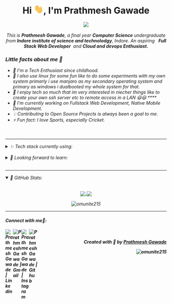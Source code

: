 <h1 align="center">Hi <img src="https://raw.githubusercontent.com/ABSphreak/ABSphreak/master/gifs/Hi.gif" width="30px">, I'm Prathmesh Gawade</h1>
<p align="center">
  <a href="https://github.com/Ratheshan03/readme-typing-svg"><img src="https://readme-typing-svg.herokuapp.com?lines=Computer+Science+Undergraduate;UI+/+UX+Designer;Full+Stack+Web+Developer;Aspiring+Learner&center=true&width=500&height=50"></a>
</p>

<p align="center">
  <em>
    This is <b>Prathmesh Gawade</b>, a final year <b>Computer Science</b> undergraduate from <b>Indore institute of science and technolodgy</b>, Indore.
    An aspiring &nbsp; <b>Full Stack Web Developer</b>&nbsp; and <b> Cloud and devops Enthusiast.</b> 
  <br>

</p>

<h3>Little facts about me 🧑</h3>

- 🧞 I'm a Tech Enthusiast since childhood.
- 👯 I also use linux for some fun like to do some experiments with my own system primarly i use manjaro as my secondary operating system and primary as windows i dualbooted my whole 
      system for that.
- 🧞 I enjoy tech so much  that im very interested in niecher things like to create your own ssh server etc to remote access in a LAN 😃😃  ****
- 🔭 I’m currently working on Fullstack Web Development, Native Mobile Development.
- 💡 Contributing to Open Source Projects is always been a goal to me.
- ⚡ Fun fact: I love Sports, especially Cricket.
<br>

---

<details>
<summary>
  ✨ Tech stack currently using:
</summary>
   <br>
<code><a href="https://www.python.org" target="_blank"><img height="30" src="https://www.vectorlogo.zone/logos/python/python-icon.svg"></a></code>
<code><a href="https://www.javascript.com/" target="_blank"><img height="30" src="https://raw.githubusercontent.com/devicons/devicon/master/icons/javascript/javascript-plain.svg"></a></code>
<code><a href="https://www.typescriptlang.org/" target="_blank"><img height="30" src="https://www.vectorlogo.zone/logos/typescriptlang/typescriptlang-icon.svg" alt="TypeScript"></a></code>
<code><a href="https://reactjs.org/" target="_blank"><img height="30" src="https://www.vectorlogo.zone/logos/reactjs/reactjs-icon.svg"></a></code>
<code><a href="https://nextjs.org/" target="_blank"><img height="30" src="https://upload.wikimedia.org/wikipedia/commons/thumb/1/10/Cib-next-js_%28CoreUI_Icons_v1.0.0%29.svg/120px-Cib-next-js_%28CoreUI_Icons_v1.0.0%29.svg.png"></a></code>
<code><a href="https://www.w3schools.com/html/" target="_blank"><img height="30" src="https://www.vectorlogo.zone/logos/w3_html5/w3_html5-icon.svg"></a></code>
<code><a href="https://www.w3schools.com/css/" target="_blank"><img height="30" src="https://raw.githubusercontent.com/devicons/devicon/master/icons/css3/css3-original.svg"></a></code>
<code><a href="https://www.netlify.com/" target="_blank"><img src="https://www.vectorlogo.zone/logos/netlify/netlify-icon.svg" alt="netlify"  height="30"></a></code>
<code><a href="https://redux.js.org" target="_blank"> <img src="https://raw.githubusercontent.com/devicons/devicon/master/icons/redux/redux-original.svg" alt="redux" height="30"></a></code>
<code><a href="https://sass-lang.com" target="_blank"> <img src="https://raw.githubusercontent.com/devicons/devicon/master/icons/sass/sass-original.svg" alt="sass"  height="30"></a></code>
<code><a href="https://getbootstrap.com/" target="_blank"><img height="30" src="https://upload.wikimedia.org/wikipedia/commons/thumb/b/b2/Bootstrap_logo.svg/512px-Bootstrap_logo.svg.png?20210507000024"></a></code>
 <code> <a href="https://tailwindcss.com/" target="_blank"> <img src="https://www.vectorlogo.zone/logos/tailwindcss/tailwindcss-icon.svg" alt="tailwind" height="30"/> </a> </code>
<code><a href="https://nodejs.org/en/" target="_blank"><img height="30" src="https://www.vectorlogo.zone/logos/nodejs/nodejs-icon.svg"></a></code>
<code><a href="https://git-scm.com/" target="_blank"><img height="30" src="https://www.vectorlogo.zone/logos/git-scm/git-scm-icon.svg"></a></code>
</details>
<br>

<details>
<summary>
  🌱 Looking forward to learn:
</summary>
   <br>
  
<code><a href="https://flutter.dev/" target="_blank"><img height="30" src="https://www.vectorlogo.zone/logos/flutterio/flutterio-icon.svg"></a></code>
<code><a href="https://cloud.google.com/" target="_blank"><img height="30" src="https://www.vectorlogo.zone/logos/google_cloud/google_cloud-icon.svg"></a></code>
<code><a href="https://analytics.google.com/" target="_blank"><img height="30" src="https://www.vectorlogo.zone/logos/google_analytics/google_analytics-icon.svg"></a></code>
<code><a href="https://www.tensorflow.org/" target="_blank"><img height="30" src="https://www.vectorlogo.zone/logos/tensorflow/tensorflow-icon.svg"></a></code>
<code><a href="https://reactnative.dev/" target="_blank"><img height="30" src="https://www.vectorlogo.zone/logos/reactjs/reactjs-icon.svg"></a></code>
<code><a href="https://aws.amazon.com/" target="_blank"><img height="30" src="https://www.vectorlogo.zone/logos/amazon_aws/amazon_aws-icon.svg"></a></code>
<br>
<code>also interesting in IOT and other niecher things but that will not my main thing to learn it' just for myself😅</code>****
</details>
<br>

---

<details open="">
<summary>
 📔 GitHub Stats:
</summary>
<br>
<p align="center">
  <a href="https://github.com/omunite215">
    <img align="center"  height="175px" src="https://github-readme-stats.vercel.app/api?username=omunite215&show_icons=true&hide_border=true&title_color=94b4a4&amp&icon_color=FFFFFF&amp&text_color=FFFFFF&amp&bg_color=000000&count_private=true&include_all_commits=true"/>
  </a>
  <a href="https://github.com/omunite215">
    <img align="center" height="175px"  src="https://github-readme-stats.vercel.app/api/top-langs/?username=omunite215&text_color=FFFFFF&bg_color=000000&title_color=94b4a4&langs_count=15&layout=compact&hide_border=true" />
  </a>
</p>
  <p align="center"><img align="center" src="https://github-readme-streak-stats.herokuapp.com/?user=omunite215&text_color=FFFFFF&bg_color=000000&title_color=94b4a4&langs_count=15&layout=compact&hide_border=true" alt="omunite215" /></p>
</details>

---

<h4> Connect with me🤝: <h4>
  </hr>
  <a href="https://www.linkedin.com/in/prathmesh-gawade-b46981277">
   <img align="left" alt=" Prathmesh Gawade | Linkedin" width="24px" src="https://www.vectorlogo.zone/logos/linkedin/linkedin-icon.svg" />
  </a>
  <a href="mailto:prathameahgawade41@gmail.com">
    <img align="left" alt="Prathmesh Gawade | Gmail" width="26px" src="https://www.vectorlogo.zone/logos/gmail/gmail-icon.svg" />
  </a>
  <a href="https://www.instagram.com/theslink_">
    <img align="left" alt="Prathmesh Gawade | Instagram" width="24px" src="https://www.vectorlogo.zone/logos/instagram/instagram-icon.svg" />
  </a>
   <a href="https://github.com/prathmesh988">
    <img align="left" alt="Prathmesh Gawade | Github" width="26px" src="https://www.vectorlogo.zone/logos/github/github-tile.svg" />
  </a>
  
  <br>
  
<p align="right" > Created with 🧡 by <a href="https://github.com/omunite215">Prathmesh Gawade</a></p>
<p align="right" > <img src="https://komarev.com/ghpvc/?username=omunite215&label=Profile%20views&color=0e75b6&style=flat" alt="omunite215" /> </p>
